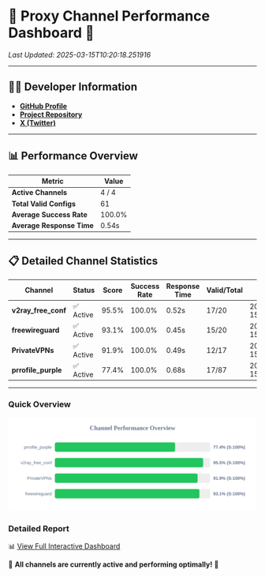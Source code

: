 # 🌟 Proxy Channel Performance Dashboard 🌟

_Last Updated: 2025-03-15T10:20:18.251916_

---

## 👩‍💻 Developer Information

- **[GitHub Profile](https://github.com/4n0nymou3)**  
- **[Project Repository](https://github.com/4n0nymou3/multi-proxy-config-fetcher)**  
- **[X (Twitter)](https://x.com/4n0nymou3)**  

---

## 📊 Performance Overview

| Metric                | Value       |
|-----------------------|-------------|
| **Active Channels**   | 4 / 4       |
| **Total Valid Configs** | 61          |
| **Average Success Rate** | 100.0%      |
| **Average Response Time** | 0.54s       |

---

## 📋 Detailed Channel Statistics

| Channel          | Status     | Score  | Success Rate | Response Time | Valid/Total | Last Success               |
|------------------|------------|--------|--------------|---------------|-------------|----------------------------|
| **v2ray_free_conf**  | ✅ Active  | 95.5%  | 100.0% | 0.52s         | 17/20       | 2025-03-15T10:20:17.242072 |
| **freewireguard**  | ✅ Active  | 93.1%  | 100.0% | 0.45s         | 15/20       | 2025-03-15T10:20:18.249766 |
| **PrivateVPNs**  | ✅ Active  | 91.9%  | 100.0% | 0.49s         | 12/17       | 2025-03-15T10:20:17.768094 |
| **prrofile_purple**  | ✅ Active  | 77.4%  | 100.0% | 0.68s         | 17/87       | 2025-03-15T10:20:16.618606 |

---

### Quick Overview
<div align="center">
  <a href="https://raw.githubusercontent.com/nullluser/NullRepo/refs/heads/main/assets/channel_stats_chart.svg">
    <img src="https://raw.githubusercontent.com/nullluser/NullRepo/refs/heads/main/assets/channel_stats_chart.svg" alt="Source Performance Statistics" width="800">
  </a>
</div>

### Detailed Report
📊 [View Full Interactive Dashboard](https://htmlpreview.github.io/?https://github.com/nullluser/NullRepo/blob/main/assets/performance_report.html)

🎉 **All channels are currently active and performing optimally!** 🎉
